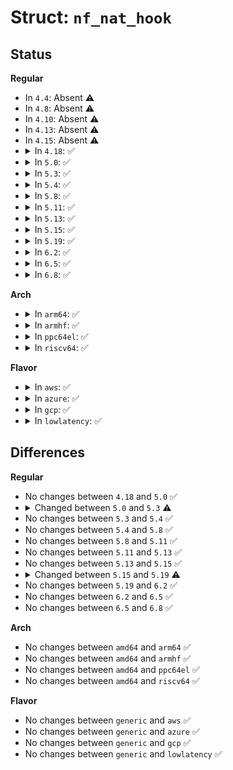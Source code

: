 # Struct: <code>nf_nat_hook</code>

## Status
<b>Regular</b>
<ul>
<li>
In <code>4.4</code>: Absent ⚠️
</li>
<li>
In <code>4.8</code>: Absent ⚠️
</li>
<li>
In <code>4.10</code>: Absent ⚠️
</li>
<li>
In <code>4.13</code>: Absent ⚠️
</li>
<li>
In <code>4.15</code>: Absent ⚠️
</li>
<li>
<details>
<summary>In <code>4.18</code>: ✅</summary>

```c
struct nf_nat_hook {
    int (*parse_nat_setup)(struct nf_conn *, enum nf_nat_manip_type, const struct nlattr *);
    void (*decode_session)(struct sk_buff *, struct flowi *);
    unsigned int (*manip_pkt)(struct sk_buff *, struct nf_conn *, enum nf_nat_manip_type, enum ip_conntrack_dir);
};
```
</details>
</li>
<li>
<details>
<summary>In <code>5.0</code>: ✅</summary>

```c
struct nf_nat_hook {
    int (*parse_nat_setup)(struct nf_conn *, enum nf_nat_manip_type, const struct nlattr *);
    void (*decode_session)(struct sk_buff *, struct flowi *);
    unsigned int (*manip_pkt)(struct sk_buff *, struct nf_conn *, enum nf_nat_manip_type, enum ip_conntrack_dir);
};
```
</details>
</li>
<li>
<details>
<summary>In <code>5.3</code>: ✅</summary>

```c
struct nf_nat_hook {
    int (*parse_nat_setup)(struct nf_conn *, enum nf_nat_manip_type, const struct nlattr *);
    void (*decode_session)(struct sk_buff *, struct flowi *);
    unsigned int (*manip_pkt)(struct sk_buff *, struct nf_conn *, enum nf_nat_manip_type, enum ip_conntrack_dir);
};
```
</details>
</li>
<li>
<details>
<summary>In <code>5.4</code>: ✅</summary>

```c
struct nf_nat_hook {
    int (*parse_nat_setup)(struct nf_conn *, enum nf_nat_manip_type, const struct nlattr *);
    void (*decode_session)(struct sk_buff *, struct flowi *);
    unsigned int (*manip_pkt)(struct sk_buff *, struct nf_conn *, enum nf_nat_manip_type, enum ip_conntrack_dir);
};
```
</details>
</li>
<li>
<details>
<summary>In <code>5.8</code>: ✅</summary>

```c
struct nf_nat_hook {
    int (*parse_nat_setup)(struct nf_conn *, enum nf_nat_manip_type, const struct nlattr *);
    void (*decode_session)(struct sk_buff *, struct flowi *);
    unsigned int (*manip_pkt)(struct sk_buff *, struct nf_conn *, enum nf_nat_manip_type, enum ip_conntrack_dir);
};
```
</details>
</li>
<li>
<details>
<summary>In <code>5.11</code>: ✅</summary>

```c
struct nf_nat_hook {
    int (*parse_nat_setup)(struct nf_conn *, enum nf_nat_manip_type, const struct nlattr *);
    void (*decode_session)(struct sk_buff *, struct flowi *);
    unsigned int (*manip_pkt)(struct sk_buff *, struct nf_conn *, enum nf_nat_manip_type, enum ip_conntrack_dir);
};
```
</details>
</li>
<li>
<details>
<summary>In <code>5.13</code>: ✅</summary>

```c
struct nf_nat_hook {
    int (*parse_nat_setup)(struct nf_conn *, enum nf_nat_manip_type, const struct nlattr *);
    void (*decode_session)(struct sk_buff *, struct flowi *);
    unsigned int (*manip_pkt)(struct sk_buff *, struct nf_conn *, enum nf_nat_manip_type, enum ip_conntrack_dir);
};
```
</details>
</li>
<li>
<details>
<summary>In <code>5.15</code>: ✅</summary>

```c
struct nf_nat_hook {
    int (*parse_nat_setup)(struct nf_conn *, enum nf_nat_manip_type, const struct nlattr *);
    void (*decode_session)(struct sk_buff *, struct flowi *);
    unsigned int (*manip_pkt)(struct sk_buff *, struct nf_conn *, enum nf_nat_manip_type, enum ip_conntrack_dir);
};
```
</details>
</li>
<li>
<details>
<summary>In <code>5.19</code>: ✅</summary>

```c
struct nf_nat_hook {
    int (*parse_nat_setup)(struct nf_conn *, enum nf_nat_manip_type, const struct nlattr *);
    void (*decode_session)(struct sk_buff *, struct flowi *);
    unsigned int (*manip_pkt)(struct sk_buff *, struct nf_conn *, enum nf_nat_manip_type, enum ip_conntrack_dir);
    void (*remove_nat_bysrc)(struct nf_conn *);
};
```
</details>
</li>
<li>
<details>
<summary>In <code>6.2</code>: ✅</summary>

```c
struct nf_nat_hook {
    int (*parse_nat_setup)(struct nf_conn *, enum nf_nat_manip_type, const struct nlattr *);
    void (*decode_session)(struct sk_buff *, struct flowi *);
    unsigned int (*manip_pkt)(struct sk_buff *, struct nf_conn *, enum nf_nat_manip_type, enum ip_conntrack_dir);
    void (*remove_nat_bysrc)(struct nf_conn *);
};
```
</details>
</li>
<li>
<details>
<summary>In <code>6.5</code>: ✅</summary>

```c
struct nf_nat_hook {
    int (*parse_nat_setup)(struct nf_conn *, enum nf_nat_manip_type, const struct nlattr *);
    void (*decode_session)(struct sk_buff *, struct flowi *);
    unsigned int (*manip_pkt)(struct sk_buff *, struct nf_conn *, enum nf_nat_manip_type, enum ip_conntrack_dir);
    void (*remove_nat_bysrc)(struct nf_conn *);
};
```
</details>
</li>
<li>
<details>
<summary>In <code>6.8</code>: ✅</summary>

```c
struct nf_nat_hook {
    int (*parse_nat_setup)(struct nf_conn *, enum nf_nat_manip_type, const struct nlattr *);
    void (*decode_session)(struct sk_buff *, struct flowi *);
    unsigned int (*manip_pkt)(struct sk_buff *, struct nf_conn *, enum nf_nat_manip_type, enum ip_conntrack_dir);
    void (*remove_nat_bysrc)(struct nf_conn *);
};
```
</details>
</li>
</ul>
<b>Arch</b>
<ul>
<li>
<details>
<summary>In <code>arm64</code>: ✅</summary>

```c
struct nf_nat_hook {
    int (*parse_nat_setup)(struct nf_conn *, enum nf_nat_manip_type, const struct nlattr *);
    void (*decode_session)(struct sk_buff *, struct flowi *);
    unsigned int (*manip_pkt)(struct sk_buff *, struct nf_conn *, enum nf_nat_manip_type, enum ip_conntrack_dir);
};
```
</details>
</li>
<li>
<details>
<summary>In <code>armhf</code>: ✅</summary>

```c
struct nf_nat_hook {
    int (*parse_nat_setup)(struct nf_conn *, enum nf_nat_manip_type, const struct nlattr *);
    void (*decode_session)(struct sk_buff *, struct flowi *);
    unsigned int (*manip_pkt)(struct sk_buff *, struct nf_conn *, enum nf_nat_manip_type, enum ip_conntrack_dir);
};
```
</details>
</li>
<li>
<details>
<summary>In <code>ppc64el</code>: ✅</summary>

```c
struct nf_nat_hook {
    int (*parse_nat_setup)(struct nf_conn *, enum nf_nat_manip_type, const struct nlattr *);
    void (*decode_session)(struct sk_buff *, struct flowi *);
    unsigned int (*manip_pkt)(struct sk_buff *, struct nf_conn *, enum nf_nat_manip_type, enum ip_conntrack_dir);
};
```
</details>
</li>
<li>
<details>
<summary>In <code>riscv64</code>: ✅</summary>

```c
struct nf_nat_hook {
    int (*parse_nat_setup)(struct nf_conn *, enum nf_nat_manip_type, const struct nlattr *);
    void (*decode_session)(struct sk_buff *, struct flowi *);
    unsigned int (*manip_pkt)(struct sk_buff *, struct nf_conn *, enum nf_nat_manip_type, enum ip_conntrack_dir);
};
```
</details>
</li>
</ul>
<b>Flavor</b>
<ul>
<li>
<details>
<summary>In <code>aws</code>: ✅</summary>

```c
struct nf_nat_hook {
    int (*parse_nat_setup)(struct nf_conn *, enum nf_nat_manip_type, const struct nlattr *);
    void (*decode_session)(struct sk_buff *, struct flowi *);
    unsigned int (*manip_pkt)(struct sk_buff *, struct nf_conn *, enum nf_nat_manip_type, enum ip_conntrack_dir);
};
```
</details>
</li>
<li>
<details>
<summary>In <code>azure</code>: ✅</summary>

```c
struct nf_nat_hook {
    int (*parse_nat_setup)(struct nf_conn *, enum nf_nat_manip_type, const struct nlattr *);
    void (*decode_session)(struct sk_buff *, struct flowi *);
    unsigned int (*manip_pkt)(struct sk_buff *, struct nf_conn *, enum nf_nat_manip_type, enum ip_conntrack_dir);
};
```
</details>
</li>
<li>
<details>
<summary>In <code>gcp</code>: ✅</summary>

```c
struct nf_nat_hook {
    int (*parse_nat_setup)(struct nf_conn *, enum nf_nat_manip_type, const struct nlattr *);
    void (*decode_session)(struct sk_buff *, struct flowi *);
    unsigned int (*manip_pkt)(struct sk_buff *, struct nf_conn *, enum nf_nat_manip_type, enum ip_conntrack_dir);
};
```
</details>
</li>
<li>
<details>
<summary>In <code>lowlatency</code>: ✅</summary>

```c
struct nf_nat_hook {
    int (*parse_nat_setup)(struct nf_conn *, enum nf_nat_manip_type, const struct nlattr *);
    void (*decode_session)(struct sk_buff *, struct flowi *);
    unsigned int (*manip_pkt)(struct sk_buff *, struct nf_conn *, enum nf_nat_manip_type, enum ip_conntrack_dir);
};
```
</details>
</li>
</ul>

## Differences
<b>Regular</b>
<ul>
<li>
No changes between <code>4.18</code> and <code>5.0</code> ✅
</li>
<li>
<details>
<summary>Changed between <code>5.0</code> and <code>5.3</code> ⚠️</summary>
<ul>
<li>
<b>Field type changed. </b>
<code>int (*parse_nat_setup)(struct nf_conn *, enum nf_nat_manip_type, const struct nlattr *)</code> ➡️ <code>int (*parse_nat_setup)(struct nf_conn *, enum nf_nat_manip_type, const struct nlattr *)</code>
</li>
<li>
<b>Field type changed. </b>
<code>unsigned int (*manip_pkt)(struct sk_buff *, struct nf_conn *, enum nf_nat_manip_type, enum ip_conntrack_dir)</code> ➡️ <code>unsigned int (*manip_pkt)(struct sk_buff *, struct nf_conn *, enum nf_nat_manip_type, enum ip_conntrack_dir)</code>
</li>
</ul>
</details>
</li>
<li>
No changes between <code>5.3</code> and <code>5.4</code> ✅
</li>
<li>
No changes between <code>5.4</code> and <code>5.8</code> ✅
</li>
<li>
No changes between <code>5.8</code> and <code>5.11</code> ✅
</li>
<li>
No changes between <code>5.11</code> and <code>5.13</code> ✅
</li>
<li>
No changes between <code>5.13</code> and <code>5.15</code> ✅
</li>
<li>
<details>
<summary>Changed between <code>5.15</code> and <code>5.19</code> ⚠️</summary>
<ul>
<li>
<b>Field added. </b>
<code>void (*remove_nat_bysrc)(struct nf_conn *)</code>
</li>
</ul>
</details>
</li>
<li>
No changes between <code>5.19</code> and <code>6.2</code> ✅
</li>
<li>
No changes between <code>6.2</code> and <code>6.5</code> ✅
</li>
<li>
No changes between <code>6.5</code> and <code>6.8</code> ✅
</li>
</ul>
<b>Arch</b>
<ul>
<li>
No changes between <code>amd64</code> and <code>arm64</code> ✅
</li>
<li>
No changes between <code>amd64</code> and <code>armhf</code> ✅
</li>
<li>
No changes between <code>amd64</code> and <code>ppc64el</code> ✅
</li>
<li>
No changes between <code>amd64</code> and <code>riscv64</code> ✅
</li>
</ul>
<b>Flavor</b>
<ul>
<li>
No changes between <code>generic</code> and <code>aws</code> ✅
</li>
<li>
No changes between <code>generic</code> and <code>azure</code> ✅
</li>
<li>
No changes between <code>generic</code> and <code>gcp</code> ✅
</li>
<li>
No changes between <code>generic</code> and <code>lowlatency</code> ✅
</li>
</ul>
